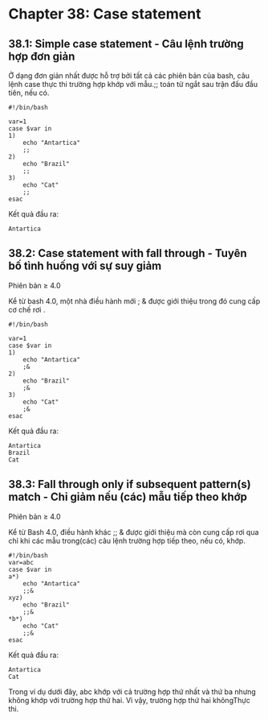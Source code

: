 # Chapter 38: Case statement

##  38.1: Simple case statement - Câu lệnh trường hợp đơn giản

Ở dạng đơn giản nhất được hỗ trợ bởi tất cả các phiên bản của bash, câu lệnh case thực thi trường hợp khớp với mẫu.;; toán tử ngắt sau trận đấu đầu tiên, nếu có.

```
#!/bin/bash

var=1
case $var in
1)
    echo "Antartica"
    ;;
2)
    echo "Brazil"
    ;;
3)
    echo "Cat"
    ;;
esac
```

Kết quả đầu ra:
```
Antartica
```
##  38.2: Case statement with fall through - Tuyên bố tình huống với sự suy giảm

Phiên bản ≥ 4.0

Kể từ bash 4.0, một nhà điều hành mới ; & được giới thiệu trong đó cung cấp cơ chế rơi .

```
#!/bin/bash

var=1
case $var in
1)
    echo "Antartica"
    ;&
2)
    echo "Brazil"
    ;&
3)
    echo "Cat"
    ;&
esac
```

Kết quả đầu ra:
```
Antartica
Brazil
Cat
```

## 38.3: Fall through only if subsequent pattern(s) match - Chỉ giảm nếu (các) mẫu tiếp theo khớp

Phiên bản ≥ 4.0

Kể từ Bash 4.0, điều hành khác ;; & được giới thiệu mà còn cung cấp rơi qua chỉ khi các mẫu trong(các) câu lệnh trường hợp tiếp theo, nếu có, khớp.

```
#!/bin/bash
var=abc
case $var in
a*)
    echo "Antartica"
    ;;&
xyz)
    echo "Brazil"
    ;;&
*b*)
    echo "Cat"
    ;;&
esac
```

Kết quả đầu ra:

```
Antartica
Cat
```

Trong ví dụ dưới đây, abc khớp với cả trường hợp thứ nhất và thứ ba nhưng không khớp với trường hợp thứ hai. Vì vậy, trường hợp thứ hai khôngThực thi.